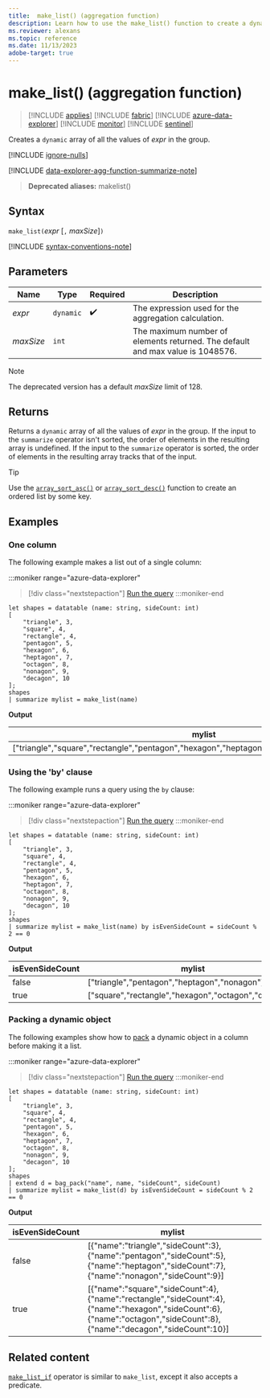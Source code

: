 ```yaml
---
title:  make_list() (aggregation function)
description: Learn how to use the make_list() function to create a dynamic JSON object array of all the values of the expressions in the group.
ms.reviewer: alexans
ms.topic: reference
ms.date: 11/13/2023
adobe-target: true
---
```

# make_list() (aggregation function)

> [!INCLUDE [applies](../includes/applies-to-version/applies.md)] [!INCLUDE [fabric](../includes/applies-to-version/fabric.md)] [!INCLUDE [azure-data-explorer](../includes/applies-to-version/azure-data-explorer.md)] [!INCLUDE [monitor](../includes/applies-to-version/monitor.md)] [!INCLUDE [sentinel](../includes/applies-to-version/sentinel.md)]

Creates a `dynamic` array of all the values of *expr* in the group.

[!INCLUDE [ignore-nulls](../includes/ignore-nulls.md)]

[!INCLUDE [data-explorer-agg-function-summarize-note](../includes/agg-function-summarize-note.md)]

> **Deprecated aliases:** makelist()

## Syntax

`make_list(`*expr* [`,` *maxSize*]`)`

[!INCLUDE [syntax-conventions-note](../includes/syntax-conventions-note.md)]

## Parameters

| Name | Type | Required | Description |
|--|--|--|--|
| *expr* | `dynamic` |  :heavy_check_mark: | The expression used for the aggregation calculation. |
| *maxSize* | `int` |  | The maximum number of elements returned. The default and max value is 1048576. |

> [!NOTE]
> The deprecated version has a default *maxSize* limit of 128.

## Returns

Returns a `dynamic` array of all the values of *expr* in the group.
If the input to the `summarize` operator isn't sorted, the order of elements in the resulting array is undefined.
If the input to the `summarize` operator is sorted, the order of elements in the resulting array tracks that of the input.

> [!TIP]
> Use the [`array_sort_asc()`](array-sort-asc-function.md) or [`array_sort_desc()`](array-sort-desc-function.md) function to create an ordered list by some key.

## Examples

### One column

The following example makes a list out of a single column:

:::moniker range="azure-data-explorer"
> [!div class="nextstepaction"]
> <a href="https://dataexplorer.azure.com/clusters/help/databases/Samples?query=H4sIAAAAAAAAA0XPzwrCMAwG8Huh7xB2crCD4v+JJx9DROIWtmKbzrYDFR/eTldNLuGX7/JpCuBb7MjDHmoMcS+aYMJoqAQfnOKmAK9qOtieQwmKQy7FUQqIk8U/cqMpK2BejOZvPbpBFkkcVSHFftgRB2wsR1sma+k+0upPXYqtk9kq0SYRWx5pm6imaqTZVIrTTopvUSle4Htj0KkngXlo5UMsb/BK5+H+dM/ff3I+dBkBAAA=" target="_blank">Run the query</a>
:::moniker-end

```kusto
let shapes = datatable (name: string, sideCount: int)
[
    "triangle", 3,
    "square", 4,
    "rectangle", 4,
    "pentagon", 5,
    "hexagon", 6,
    "heptagon", 7,
    "octagon", 8,
    "nonagon", 9,
    "decagon", 10
];
shapes
| summarize mylist = make_list(name)
```

**Output**

|mylist|
|---|
|["triangle","square","rectangle","pentagon","hexagon","heptagon","octagon","nonagon","decagon"]|

### Using the 'by' clause

The following example runs a query using the `by` clause:

:::moniker range="azure-data-explorer"
> [!div class="nextstepaction"]
> <a href="https://dataexplorer.azure.com/clusters/help/databases/Samples?query=H4sIAAAAAAAAA0XQ3YrCMBAF4PtA3uEgCCv0wp/d9Y9eiU/gpYjEdqjBZlqbVFR8eKPbcSc3w5dzc6akAH80NXmkyE2I71ASvtg4WsCHxnKRwNucVlXLYQHLYaDVVivE6cV/w0VJvQSTpDN/bk3zkm+RhrIgsQ/WxMEUFUf7ETvStaPff6olNhWrMqGZEFfc0Vwop6yj0VCr3VKrv6JaPeBb50xj7wR3K60PsbwzJ9q/9nf3AQ43WL++EG+kfAx9DoE+xkhTDJ/VCjwFQQEAAA==" target="_blank">Run the query</a>
:::moniker-end

```kusto
let shapes = datatable (name: string, sideCount: int)
[
    "triangle", 3,
    "square", 4,
    "rectangle", 4,
    "pentagon", 5,
    "hexagon", 6,
    "heptagon", 7,
    "octagon", 8,
    "nonagon", 9,
    "decagon", 10
];
shapes
| summarize mylist = make_list(name) by isEvenSideCount = sideCount % 2 == 0
```

**Output**

|isEvenSideCount| mylist|
|---|---|
|false|["triangle","pentagon","heptagon","nonagon"]|
|true|["square","rectangle","hexagon","octagon","decagon"]|

### Packing a dynamic object

The following examples show how to [pack](pack-function.md) a dynamic object in a column before making it a list.

:::moniker range="azure-data-explorer"
> [!div class="nextstepaction"]
> <a href="https://dataexplorer.azure.com/clusters/help/databases/Samples?query=H4sIAAAAAAAAA03Pz0rEMBAG8Hsg7zAUhBZ6WP/rSk/iE3gUWabN0A3bTGuTyq748E6ws5ocEn75JvANlCDucaIIDThMstuBoGQMtIWYZs99DdE7eh4XTlvwnCpr3qwBWYW8I/cDFTVc16vFjwXnLDcqM3VJY2eciBP2I4vdqu3puNLdH00au1cbO6UHJR55pUclR91Klxtr3p+s+S1qzTfQMRE7cFK6xX43YXcoi9xZ0vmopYZ2Lv71r/JwXELA2X8RhNPgY5JPAh5ol++lq6A9gY8vn8SvOiaJ8xdwAVfQNLD5ARd0KSV7AQAA" target="_blank">Run the query</a>
:::moniker-end

```kusto
let shapes = datatable (name: string, sideCount: int)
[
    "triangle", 3,
    "square", 4,
    "rectangle", 4,
    "pentagon", 5,
    "hexagon", 6,
    "heptagon", 7,
    "octagon", 8,
    "nonagon", 9,
    "decagon", 10
];
shapes
| extend d = bag_pack("name", name, "sideCount", sideCount)
| summarize mylist = make_list(d) by isEvenSideCount = sideCount % 2 == 0
```

**Output**

|isEvenSideCount|mylist|
|---|---|
|false|[{"name":"triangle","sideCount":3},{"name":"pentagon","sideCount":5},{"name":"heptagon","sideCount":7},{"name":"nonagon","sideCount":9}]|
|true|[{"name":"square","sideCount":4},{"name":"rectangle","sideCount":4},{"name":"hexagon","sideCount":6},{"name":"octagon","sideCount":8},{"name":"decagon","sideCount":10}]|

## Related content

[`make_list_if`](make-list-if-aggregation-function.md) operator is similar to `make_list`, except it also accepts a predicate.
